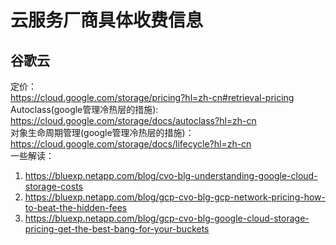 # 云服务厂商具体收费信息

## 谷歌云

定价：  
https://cloud.google.com/storage/pricing?hl=zh-cn#retrieval-pricing  
Autoclass(google管理冷热层的措施):  
https://cloud.google.com/storage/docs/autoclass?hl=zh-cn   
对象生命周期管理(google管理冷热层的措施)：  
https://cloud.google.com/storage/docs/lifecycle?hl=zh-cn  
一些解读：  
1. https://bluexp.netapp.com/blog/cvo-blg-understanding-google-cloud-storage-costs  
2. https://bluexp.netapp.com/blog/gcp-cvo-blg-gcp-network-pricing-how-to-beat-the-hidden-fees  
3. https://bluexp.netapp.com/blog/gcp-cvo-blg-google-cloud-storage-pricing-get-the-best-bang-for-your-buckets

